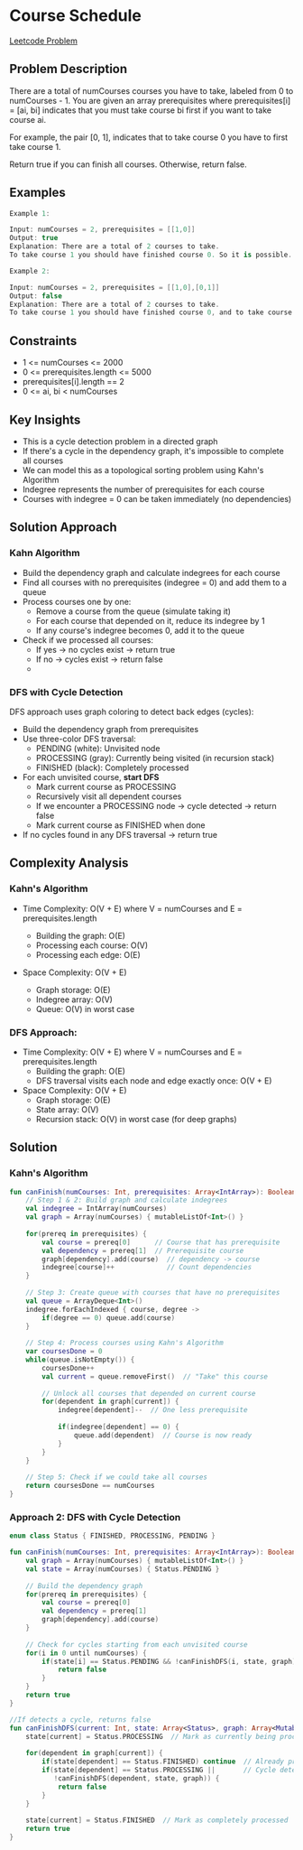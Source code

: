 # Course Schedule
[Leetcode Problem](https://leetcode.com/problems/course-schedule/description/)

## Problem Description
There are a total of numCourses courses you have to take, labeled from 0 to numCourses - 1. You are given an array prerequisites where prerequisites[i] = [ai, bi] indicates that you must take course bi first if you want to take course ai.

For example, the pair [0, 1], indicates that to take course 0 you have to first take course 1.

Return true if you can finish all courses. Otherwise, return false.

## Examples

```kotlin
Example 1:

Input: numCourses = 2, prerequisites = [[1,0]]
Output: true
Explanation: There are a total of 2 courses to take. 
To take course 1 you should have finished course 0. So it is possible.

Example 2:

Input: numCourses = 2, prerequisites = [[1,0],[0,1]]
Output: false
Explanation: There are a total of 2 courses to take. 
To take course 1 you should have finished course 0, and to take course 0 you should also have finished course 1. So it is impossible.

```

## Constraints
- 1 <= numCourses <= 2000
- 0 <= prerequisites.length <= 5000
- prerequisites[i].length == 2
- 0 <= ai, bi < numCourses

## Key Insights
- This is a cycle detection problem in a directed graph
- If there's a cycle in the dependency graph, it's impossible to complete all courses
- We can model this as a topological sorting problem using Kahn's Algorithm
- Indegree represents the number of prerequisites for each course
- Courses with indegree = 0 can be taken immediately (no dependencies)

## Solution Approach

### Kahn Algorithm
- Build the dependency graph and calculate indegrees for each course
- Find all courses with no prerequisites (indegree = 0) and add them to a queue
- Process courses one by one:
  - Remove a course from the queue (simulate taking it)
  - For each course that depended on it, reduce its indegree by 1
  - If any course's indegree becomes 0, add it to the queue
- Check if we processed all courses:
  - If yes → no cycles exist → return true
  - If no → cycles exist → return false
  - 
###  DFS with Cycle Detection
DFS approach uses graph coloring to detect back edges (cycles):
- Build the dependency graph from prerequisites
- Use three-color DFS traversal:
  - PENDING (white): Unvisited node
  - PROCESSING (gray): Currently being visited (in recursion stack)
  - FINISHED (black): Completely processed
- For each unvisited course, **start DFS**
  - Mark current course as PROCESSING
  - Recursively visit all dependent courses
  - If we encounter a PROCESSING node → cycle detected → return false
  - Mark current course as FINISHED when done
- If no cycles found in any DFS traversal → return true
 
## Complexity Analysis

### Kahn's Algorithm
- Time Complexity: O(V + E) where V = numCourses and E = prerequisites.length
  - Building the graph: O(E)
  - Processing each course: O(V)
  - Processing each edge: O(E)

- Space Complexity: O(V + E)
  - Graph storage: O(E)
  - Indegree array: O(V)
  - Queue: O(V) in worst case

### DFS Approach:
- Time Complexity: O(V + E) where V = numCourses and E = prerequisites.length
  - Building the graph: O(E)
  - DFS traversal visits each node and edge exactly once: O(V + E)
- Space Complexity: O(V + E)
  - Graph storage: O(E)
  - State array: O(V)
  - Recursion stack: O(V) in worst case (for deep graphs)

## Solution

### Kahn's Algorithm

```kotlin
fun canFinish(numCourses: Int, prerequisites: Array<IntArray>): Boolean {
    // Step 1 & 2: Build graph and calculate indegrees
    val indegree = IntArray(numCourses)
    val graph = Array(numCourses) { mutableListOf<Int>() }
    
    for(prereq in prerequisites) {
        val course = prereq[0]      // Course that has prerequisite
        val dependency = prereq[1]  // Prerequisite course
        graph[dependency].add(course)  // dependency -> course
        indegree[course]++             // Count dependencies
    }
   
    // Step 3: Create queue with courses that have no prerequisites
    val queue = ArrayDeque<Int>()
    indegree.forEachIndexed { course, degree ->
        if(degree == 0) queue.add(course)
    }
    
    // Step 4: Process courses using Kahn's Algorithm
    var coursesDone = 0
    while(queue.isNotEmpty()) {
        coursesDone++
        val current = queue.removeFirst()  // "Take" this course
        
        // Unlock all courses that depended on current course
        for(dependent in graph[current]) {
            indegree[dependent]--  // One less prerequisite
            
            if(indegree[dependent] == 0) {
                queue.add(dependent)  // Course is now ready
            }
        }
    }
    
    // Step 5: Check if we could take all courses
    return coursesDone == numCourses
}
```
### Approach 2: DFS with Cycle Detection

```kotlin
enum class Status { FINISHED, PROCESSING, PENDING }

fun canFinish(numCourses: Int, prerequisites: Array<IntArray>): Boolean {
    val graph = Array(numCourses) { mutableListOf<Int>() }
    val state = Array(numCourses) { Status.PENDING }
    
    // Build the dependency graph
    for(prereq in prerequisites) {
        val course = prereq[0]
        val dependency = prereq[1]
        graph[dependency].add(course)
    }
    
    // Check for cycles starting from each unvisited course
    for(i in 0 until numCourses) {
        if(state[i] == Status.PENDING && !canFinishDFS(i, state, graph)) {
            return false
        }
    }
    return true
}

//If detects a cycle, returns false
fun canFinishDFS(current: Int, state: Array<Status>, graph: Array<MutableList<Int>>): Boolean {
    state[current] = Status.PROCESSING  // Mark as currently being processed
    
    for(dependent in graph[current]) {
        if(state[dependent] == Status.FINISHED) continue  // Already processed
        if(state[dependent] == Status.PROCESSING ||       // Cycle detected!
           !canFinishDFS(dependent, state, graph)) {
            return false
        }
    }
    
    state[current] = Status.FINISHED  // Mark as completely processed
    return true
}
```
